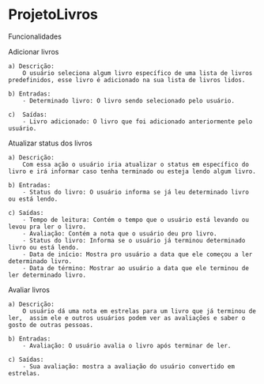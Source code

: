 # ProjetoLivros


Funcionalidades


Adicionar livros

    a) Descrição:
        O usuário seleciona algum livro específico de uma lista de livros predefinidos, esse livro é adicionado na sua lista de livros lidos.

    b) Entradas:
        ˗ Determinado livro: O livro sendo selecionado pelo usuário. 

    c)	Saídas:
        ˗ Livro adicionado: O livro que foi adicionado anteriormente pelo usuário.


Atualizar status dos livros

    a) Descrição:
        Com essa ação o usuário iria atualizar o status em específico do livro e irá informar caso tenha terminado ou esteja lendo algum livro.

    b) Entradas:
        ˗ Status do livro: O usuário informa se já leu determinado livro ou está lendo.

    c) Saídas:
        ˗ Tempo de leitura: Contém o tempo que o usuário está levando ou levou pra ler o livro.
        ˗ Avaliação: Contém a nota que o usuário deu pro livro.
        ˗ Status do livro: Informa se o usuário já terminou determinado livro ou está lendo.
        ˗ Data de início: Mostra pro usuário a data que ele começou a ler determinado livro.
        ˗ Data de término: Mostrar ao usuário a data que ele terminou de ler determinado livro.


Avaliar livros

    a) Descrição:
        O usuário dá uma nota em estrelas para um livro que já terminou de ler,  assim ele e outros usuários podem ver as avaliações e saber o gosto de outras pessoas.

    b) Entradas:
        ˗ Avaliação: O usuário avalia o livro após terminar de ler.

    c) Saídas:
        ˗ Sua avaliação: mostra a avaliação do usuário convertido em estrelas.
